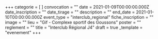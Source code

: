 +++
categorie = [ ]
convocation = ""
date = 2021-01-09T00:00:00.000Z
date_inscription = ""
date_tirage = ""
description = ""
end_date = 2021-01-10T00:00:00.000Z
event_type = "interclub_regional"
fiche_inscription = ""
image = ""
lieu = "Gif - Complexe sportif des Goussons"
poster = ""
reglement = ""
title = "Interclub Régional J4"
draft = true
_template = "evenement"
+++

